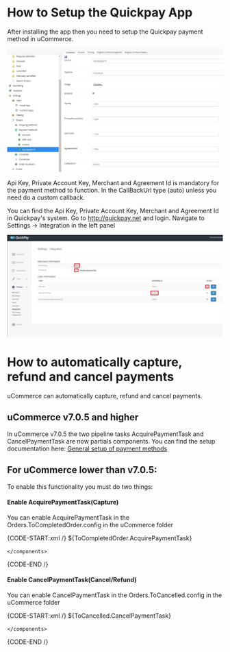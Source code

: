 ﻿# How to Setup the Quickpay App

After installing the app then you need to setup the Quickpay payment method in uCommerce.

![image](images/quickpay-setup-ucommerce.jpg)

Api Key, Private Account Key, Merchant and Agreement Id is mandatory for the payment method to function.
In the CallBackUrl type (auto) unless you need do a custom callback.

You can find the Api Key, Private Account Key, Merchant and Agreement Id in Quickpay's system.
Go to http://quickpay.net and login.
Navigate to Settings -> Integration in the left panel

![image](images/quickpay-keys.jpg)

# How to automatically capture, refund and cancel payments
uCommerce can automatically capture, refund and cancel payments.

## uCommerce v7.0.5 and higher
In uCommerce v7.0.5 the two pipeline tasks AcquirePaymentTask and CancelPaymentTask are now partials components.
You can find the setup documentation here: <a href="http://docs.ucommerce.net/ucommerce/v7.0/payment-providers/general-setup-of-payment-methods.html">General setup of payment methods</a>

## For uCommerce lower than v7.0.5:
To enable this functionality you must do two things:

#### Enable AcquirePaymentTask(Capture)
You can enable AcquirePaymentTask in the Orders.ToCompletedOrder.config in the uCommerce folder

{CODE-START:xml /}
<configuration>
	<components>
		<!-- Pipeline Instance -->
		<component id="ToCompletedOrder"
				   service="UCommerce.Pipelines.IPipeline`1[[UCommerce.EntitiesV2.PurchaseOrder, UCommerce]], UCommerce"
				   type="UCommerce.Pipelines.Transactions.Orders.OrderProcessingPipeline, UCommerce.Pipelines">
			<parameters>
				<tasks>
					<array>
            <value>${ToCompletedOrder.AcquirePaymentTask}</value>
					</array>
				</tasks>
			</parameters>
		</component>
    <!-- Pipeline Tasks-->
    <component id="ToCompletedOrder.AcquirePaymentTask"
				   service="UCommerce.Pipelines.IPipelineTask`1[[UCommerce.EntitiesV2.PurchaseOrder, UCommerce]], UCommerce"
				   type="UCommerce.Pipelines.Transactions.Orders.ToCompleted.AcquirePaymentTask, UCommerce.Pipelines" />
		
	</components>
</configuration>
{CODE-END /}

#### Enable CancelPaymentTask(Cancel/Refund)
You can enable CancelPaymentTask in the Orders.ToCancelled.config in the uCommerce folder

{CODE-START:xml /}
<configuration>
	<components>
		<!-- Pipeline Instance -->
		<component id="ToCancelled"
				   service="UCommerce.Pipelines.IPipeline`1[[UCommerce.EntitiesV2.PurchaseOrder, UCommerce]], UCommerce"
				   type="UCommerce.Pipelines.Transactions.Orders.OrderProcessingPipeline, UCommerce.Pipelines">
			<parameters>
				<tasks>
					<array>
            <value>${ToCancelled.CancelPaymentTask}</value>
					</array>
				</tasks>
			</parameters>
		</component>
    <!-- Pipeline Tasks-->
    <component id="ToCancelled.CancelPaymentTask"
				   service="UCommerce.Pipelines.IPipelineTask`1[[UCommerce.EntitiesV2.PurchaseOrder, UCommerce]], UCommerce"
				   type="UCommerce.Pipelines.Transactions.Orders.ToCancelled.CancelPaymentTask, UCommerce.Pipelines" />

	</components>
</configuration>

{CODE-END /}